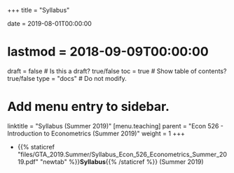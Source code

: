 +++
title = "Syllabus"

date = 2019-08-01T00:00:00
# lastmod = 2018-09-09T00:00:00

draft = false  # Is this a draft? true/false
toc = true  # Show table of contents? true/false
type = "docs"  # Do not modify.

# Add menu entry to sidebar.
linktitle = "Syllabus (Summer 2019)"
[menu.teaching]
  parent = "Econ 526 - Introduction to Econometrics (Summer 2019)"
  weight = 1
+++

* {{% staticref "files/GTA_2019.Summer/Syllabus_Econ_526_Econometrics_Summer_2019.pdf" "newtab" %}}**Syllabus**{{% /staticref %}} (Summer 2019)
